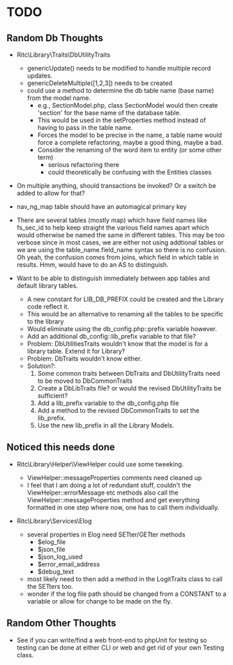 # TODO

## Random Db Thoughts

* Ritc\Library\Traits\DbUtilityTraits
    - genericUpdate() needs to be modified to handle multiple record updates.
    - genericDeleteMultiple([1,2,3]) needs to be created
    - could use a method to determine the db table name (base name) from the model name.
        * e.g., SectionModel.php, class SectionModel would then create 'section' for the base name of the
          database table. 
        * This would be used in the setProperties method instead of having to pass in the table name. 
        * Forces the model to be precise in the name, a table name would force a complete refactoring, 
          maybe a good thing, maybe a bad. 
        * Consider the renaming of the word item to entity (or some other term)
          - serious refactoring there
          - could theoretically be confusing with the Entities classes

* On multiple anything, should transactions be invoked? Or a switch be added to allow for that?

* nav_ng_map table should have an automagical primary key

* There are several tables (mostly map) which have field names like fs_sec_id to help keep straight
  the various field names apart which would otherwise be named the same in different tables.
  This may be too verbose since in most cases, we are either not using addtional tables
  or we are using the table_name.field_name syntax so there is no confusion. Oh yeah, the confusion
  comes from joins, which field in which table in results. Hmm, would have to do an AS to distinguish.

* Want to be able to distinguish immediately between app tables and default library tables.
    - A new constant for LIB_DB_PREFIX could be created and the Library code reflect it. 
    - This would be an alternative to renaming all the tables to be specific to the library
    - Would eliminate using the db_config.php::prefix variable however. 
    - Add an additional db_config::lib_prefix variable to that file?
    - Problem: DbUtilitiesTraits wouldn't know that the model is for a library table. Extend it for Library?
    - Problem: DbTraits wouldn't know either.
    - Solution?:
        1. Some common traits between DbTraits and DbUtilityTraits need to be moved to DbCommonTraits
        2. Create a DbLibTraits file? or would the revised DbUtilityTraits be sufficient?
        3. Add a lib_prefix variable to the db_config.php file
        4. Add a method to the revised DbCommonTraits to set the lib_prefix.
        5. Use the new lib_prefix in all the Library Models.
  
 
## Noticed this needs done

* Ritc\Library\Helper\ViewHelper could use some tweeking.
    - ViewHelper::messageProperties comments need cleaned up
    - I feel that I am doing a lot of redundant stuff, couldn't the ViewHelper::errorMessage etc
      methods also call the ViewHelper::messageProperties method and get everything formatted in one
      step where now, one has to call them individually. 

* Ritc\Library\Services\Elog
    - several properties in Elog need SETter/GETter methods
        * $elog_file
        * $json_file
        * $json_log_used
        * $error_email_address
        * $debug_text
    - most likely need to then add a method in the LogitTraits class to call the SETters too.
    - wonder if the log file path should be changed from a CONSTANT to a variable or allow for change
      to be made on the fly.
      
## Random Other Thoughts

* See if you can write/find a web front-end to phpUnit for testing so testing can be
  done at either CLI or web and get rid of your own Testing class.
        
